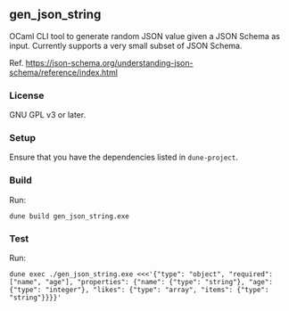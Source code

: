 ## gen_json_string

OCaml CLI tool to generate random JSON value given a JSON Schema as
input. Currently supports a very small subset of JSON Schema.

Ref. https://json-schema.org/understanding-json-schema/reference/index.html

### License

GNU GPL v3 or later.

### Setup

Ensure that you have the dependencies listed in `dune-project`.

### Build

Run:

    dune build gen_json_string.exe

### Test

Run:

    dune exec ./gen_json_string.exe <<<'{"type": "object", "required": ["name", "age"], "properties": {"name": {"type": "string"}, "age": {"type": "integer"}, "likes": {"type": "array", "items": {"type": "string"}}}}'


